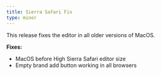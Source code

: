 ```yaml
---
title: Sierra Safari Fix
type: minor
---
```



This release fixes the editor in all older versions of MacOS.

**Fixes:**

* MacOS before High Sierra Safari editor size
* Empty brand add button working in all browsers